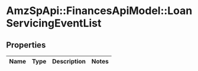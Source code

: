 # AmzSpApi::FinancesApiModel::LoanServicingEventList

## Properties
Name | Type | Description | Notes
------------ | ------------- | ------------- | -------------

